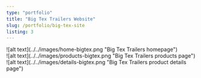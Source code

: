 ```yaml
---
type: "portfolio"
title: "Big Tex Trailers Website"
slug: /portfolio/big-tex-site
listing: 3
---
```


[//]: # "This is going to have the images and classes for the images to make them layout properly. the main portfolio page will have the featured images laid out as well"

<div class="row">
<div class="col-12">
![alt text](../../images/home-bigtex.png "Big Tex Trailers homepage")
</div>
<div class="col-12">
![alt text](../../images/products-bigtex.png "Big Tex Trailers products page")
</div>
<div class="col-12">
![alt text](../../images/details-bigtex.png "Big Tex Trailers product details page")
</div>
</div>
